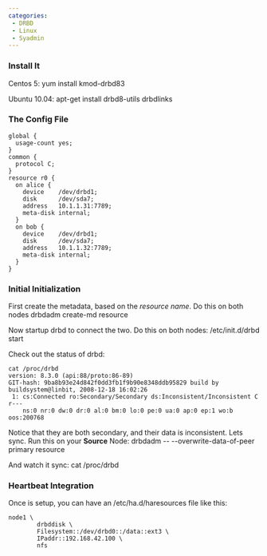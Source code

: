 ```yaml
---
categories:
 - DRBD
 - Linux
 - Syadmin
---
```

### Install It

Centos 5: yum install kmod-drbd83

Ubuntu 10.04: apt-get install drbd8-utils drbdlinks

### The Config File

    global {
      usage-count yes;
    }
    common {
      protocol C;
    }
    resource r0 {
      on alice {
        device    /dev/drbd1;
        disk      /dev/sda7;
        address   10.1.1.31:7789;
        meta-disk internal;
      }
      on bob {
        device    /dev/drbd1;
        disk      /dev/sda7;
        address   10.1.1.32:7789;
        meta-disk internal;
      }
    }

### Initial Initialization

First create the metadata, based on the *resource name*. Do this on both
nodes drbdadm create-md resource

Now startup drbd to connect the two. Do this on both nodes:
/etc/init.d/drbd start

Check out the status of drbd:

    cat /proc/drbd
    version: 8.3.0 (api:88/proto:86-89)
    GIT-hash: 9ba8b93e24d842f0dd3fb1f9b90e8348ddb95829 build by buildsystem@linbit, 2008-12-18 16:02:26
     1: cs:Connected ro:Secondary/Secondary ds:Inconsistent/Inconsistent C r---
        ns:0 nr:0 dw:0 dr:0 al:0 bm:0 lo:0 pe:0 ua:0 ap:0 ep:1 wo:b oos:200768

Notice that they are both secondary, and their data is inconsistent.
Lets sync. Run this on your **Source** Node: drbdadm --
--overwrite-data-of-peer primary resource

And watch it sync: cat /proc/drbd

### Heartbeat Integration

Once <Heartbeat> is setup, you can have an /etc/ha.d/haresources file
like this:

    node1 \
            drbddisk \    
            Filesystem::/dev/drbd0::/data::ext3 \
            IPaddr::192.168.42.100 \
            nfs

